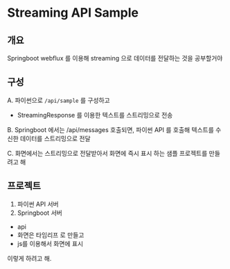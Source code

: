 
# Streaming API Sample

## 개요
Springboot webflux 를 이용해 streaming 으로 데이터를 전달하는 것을 공부할거야

## 구성
A. 파이썬으로 `/api/sample` 를 구성하고
  - StreamingResponse 를 이용한 텍스트를 스트리밍으로 전송

B. Springboot 에서는 /api/messages 호출되면, 파이썬 API 를 호출해 텍스트를 수신한 데이터를 스트리밍으로 전달

C. 화면에서는 스트리밍으로 전달받아서 화면에 즉시 표시 하는 샘플 프로젝트를 만들려고 해

## 프로젝트 
1. 파이썬 API 서버
2. Springboot 서버
  - api 
  - 화면은 타임리프 로 만들고
  - js를 이용해서 화면에 표시

이렇게 하려고 해.

